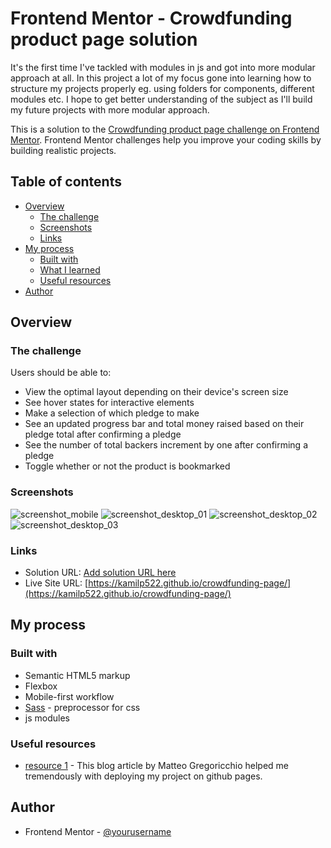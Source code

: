 # Frontend Mentor - Crowdfunding product page solution

It's the first time I've tackled with modules in js and got into more modular approach at all. In this project a lot of my
focus gone into learning how to structure my projects properly eg. using folders for components, different modules etc.
I hope to get better understanding of the subject as I'll build my future projects with more modular approach.

This is a solution to the [Crowdfunding product page challenge on Frontend Mentor](https://www.frontendmentor.io/challenges/crowdfunding-product-page-7uvcZe7ZR). Frontend Mentor challenges help you improve your coding skills by building realistic projects.

## Table of contents

- [Overview](#overview)
  - [The challenge](#the-challenge)
  - [Screenshots](#screenshot)
  - [Links](#links)
- [My process](#my-process)
  - [Built with](#built-with)
  - [What I learned](#what-i-learned)
  - [Useful resources](#useful-resources)
- [Author](#author)

## Overview

### The challenge

Users should be able to:

- View the optimal layout depending on their device's screen size
- See hover states for interactive elements
- Make a selection of which pledge to make
- See an updated progress bar and total money raised based on their pledge total after confirming a pledge
- See the number of total backers increment by one after confirming a pledge
- Toggle whether or not the product is bookmarked

### Screenshots

![screenshot_mobile](./screenshots/screenshot_01.png)
![screenshot_desktop_01](./screenshots/screenshot_02.png)
![screenshot_desktop_02](./screenshots/screenshot_03.png)
![screenshot_desktop_03](./screenshots/screenshot_04.png)

### Links

- Solution URL: [Add solution URL here](https://your-solution-url.com)
- Live Site URL: [https://kamilp522.github.io/crowdfunding-page/](https://kamilp522.github.io/crowdfunding-page/)

## My process

### Built with

- Semantic HTML5 markup
- Flexbox
- Mobile-first workflow
- [Sass](https://sass-lang.com/) - preprocessor for css
- js modules

### Useful resources

- [resource 1](https://www.matteogregoricchio.com/articles/github-pages-hosting-with-parcel) - This blog article by Matteo Gregoricchio helped me tremendously with deploying my project on github pages.

## Author

- Frontend Mentor - [@yourusername](https://www.frontendmentor.io/profile/kamilp522)

